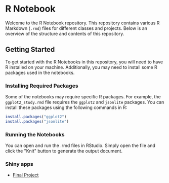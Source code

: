 # R Notebook

Welcome to the R Notebook repository. This repository contains various R Markdown (`.rmd`) files for different classes and projects. Below is an overview of the structure and contents of this repository.

## Getting Started

To get started with the R Notebooks in this repository, you will need to have R installed on your machine. Additionally, you may need to install some R packages used in the notebooks.

### Installing Required Packages

Some of the notebooks may require specific R packages. For example, the `ggplot2_study.rmd` file requires the `ggplot2` and `jsonlite` packages. You can install these packages using the following commands in R:

```r
install.packages("ggplot2")
install.packages("jsonlite")
```

### Running the Notebooks

You can open and run the .rmd files in RStudio. Simply open the file and click the "Knit" button to generate the output document.

### Shiny apps

- [Final Project](https://rosborne132.shinyapps.io/bean-sprouts-app/)
